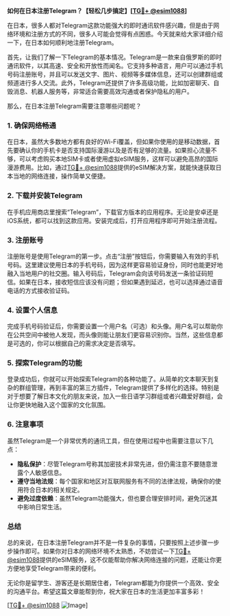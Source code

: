 **如何在日本注册Telegram？【轻松几步搞定】[[TG💪+ @esim1088](https://t.me/s/esim1088)]**

在日本，很多人都对Telegram这款功能强大的即时通讯软件感兴趣，但是由于网络环境和注册方式的不同，很多人可能会觉得有点困惑。今天就来给大家详细介绍一下，在日本如何顺利地注册Telegram。

首先，让我们了解一下Telegram的基本情况。Telegram是一款来自俄罗斯的即时通讯软件，以其高速、安全和开放性而闻名。它支持多种语言，用户可以通过手机号码注册账号，并且可以发送文字、图片、视频等多媒体信息，还可以创建群组或频道进行多人交流。此外，Telegram还提供了许多高级功能，比如加密聊天、自毁消息、机器人服务等，非常适合需要高效沟通或者保护隐私的用户。

那么，在日本注册Telegram需要注意哪些问题呢？

### **1. 确保网络畅通**
在日本，虽然大多数地方都有良好的Wi-Fi覆盖，但如果你使用的是移动数据，首先要确认你的手机卡是否支持国际漫游以及是否有足够的流量。如果担心流量不够，可以考虑购买本地SIM卡或者使用虚拟eSIM服务，这样可以避免高昂的国际漫游费用。比如，通过[TG💪+ @esim1088](https://t.me/s/esim1088)提供的eSIM解决方案，就能快速获取日本当地的网络连接，操作简单又便捷。

### **2. 下载并安装Telegram**
在手机应用商店里搜索“Telegram”，下载官方版本的应用程序。无论是安卓还是iOS系统，都可以找到这款应用。安装完成后，打开应用程序即可开始注册流程。

### **3. 注册账号**
注册账号是使用Telegram的第一步。点击“注册”按钮后，你需要输入有效的手机号码。这里建议使用日本的手机号码，因为这样更容易验证身份，同时也能更好地融入当地用户的社交圈。输入号码后，Telegram会向该号码发送一条验证码短信。如果在日本，接收短信应该没有问题；但如果遇到延迟，也可以选择通过语音电话的方式接收验证码。

### **4. 设置个人信息**
完成手机号码验证后，你需要设置一个用户名（可选）和头像。用户名可以帮助你在公共空间中被他人发现，而头像则能让朋友们更容易识别你。当然，这些信息都是可选的，你可以根据自己的需求决定是否填写。

### **5. 探索Telegram的功能**
登录成功后，你就可以开始探索Telegram的各种功能了。从简单的文本聊天到复杂的群组管理，再到丰富的第三方插件，Telegram提供了多样化的选择。特别是对于想要了解日本文化的朋友来说，加入一些日语学习群组或者兴趣爱好群组，会让你更快地融入这个国家的文化氛围。

### **6. 注意事项**
虽然Telegram是一个非常优秀的通讯工具，但在使用过程中也需要注意以下几点：
- **隐私保护**：尽管Telegram号称其加密技术非常先进，但仍需注意不要随意泄露个人敏感信息。
- **遵守当地法规**：每个国家和地区对互联网服务有不同的法律法规，确保你的使用符合日本的相关规定。
- **避免过度依赖**：虽然Telegram功能强大，但也要合理安排时间，避免沉迷其中影响日常生活。

### **总结**
总的来说，在日本注册Telegram并不是一件复杂的事情，只要按照上述步骤一步步操作即可。如果你对日本的网络环境不太熟悉，不妨尝试一下[TG💪+ @esim1088](https://t.me/s/esim1088)提供的eSIM服务，这不仅能帮助你解决网络连接的问题，还能让你更方便地享受Telegram带来的便利。

无论你是留学生、游客还是长期居住者，Telegram都能为你提供一个高效、安全的沟通平台。希望这篇文章能帮到你，祝大家在日本的生活更加丰富多彩！

[[TG💪+ @esim1088](https://t.me/s/esim1088) ![Image](https://i.postimg.cc/4NQfJmqS/Snipaste-2025-05-13-00-14-12.png)]